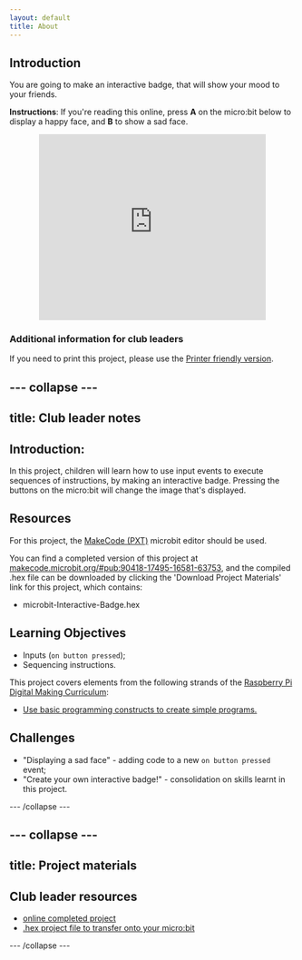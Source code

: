 ```yaml
---
layout: default
title: About
---
```


## Introduction

You are going to make an interactive badge, that will show your mood to your friends.

__Instructions__: If you're reading this online, press __A__ on the micro:bit below to display a happy face, and __B__ to show a sad face.

<div class="trinket" style="width:400px;margin: 0 auto;">
<div style="position:relative;height:0;padding-bottom:81.97%;overflow:hidden;"><iframe style="position:absolute;top:0;left:0;width:100%;height:100%;" src="https://makecode.microbit.org/---run?id=_M6yLfbemfPUv" allowfullscreen="allowfullscreen" sandbox="allow-popups allow-scripts allow-same-origin" frameborder="0"></iframe></div>
</div>

### Additional information for club leaders

If you need to print this project, please use the [Printer friendly version](https://projects.raspberrypi.org/en/projects/interactive-badge/print).


--- collapse ---
---
title: Club leader notes
---


## Introduction:
In this project, children will learn how to use input events to execute sequences of instructions, by making an interactive badge. Pressing the buttons on the micro:bit will change the image that's displayed.

## Resources
For this project, the [MakeCode (PXT)](http://jumpto.cc/pxt-new) microbit editor should be used.

You can find a completed version of this project at [makecode.microbit.org/#pub:90418-17495-16581-63753](https://makecode.microbit.org/#pub:90418-17495-16581-63753), and the compiled .hex file can be downloaded by clicking the 'Download Project Materials' link for this project, which contains:

+ microbit-Interactive-Badge.hex

## Learning Objectives
+ Inputs (`on button pressed`);
+ Sequencing instructions.

This project covers elements from the following strands of the [Raspberry Pi Digital Making Curriculum](http://rpf.io/curriculum):

+ [Use basic programming constructs to create simple programs.](https://www.raspberrypi.org/curriculum/programming/creator)

## Challenges
+ "Displaying a sad face" - adding code to a new `on button pressed` event;
+ "Create your own interactive badge!" - consolidation on skills learnt in this project.


--- /collapse ---


--- collapse ---
---
title: Project materials
---


## Club leader resources
* [online completed project](https://makecode.microbit.org/#pub:90418-17495-16581-63753)
* [.hex project file to transfer onto your micro:bit](resources/microbit-Interactive-Badge.hex)

--- /collapse ---